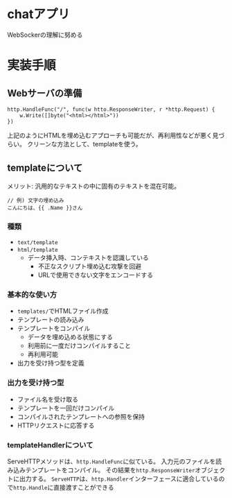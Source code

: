 # chatアプリ
WebSockerの理解に努める

# 実装手順
## Webサーバの準備

```:go
http.HandleFunc("/", func(w htto.ResponseWriter, r *http.Request) {
    w.Write([]byte("<html></html>"))
})
```
上記のようにHTMLを埋め込むアプローチも可能だが、再利用性などが悪く見づらい。
クリーンな方法として、templateを使う。

## templateについて
メリット: 汎用的なテキストの中に固有のテキストを混在可能。

```
// 例) 文字の埋め込み
こんにちは、{{ .Name }}さん
```

### 種類
* <code>text/template</code>
* <code>html/template</code>
    * データ挿入時、コンテキストを認識している
        * 不正なスクリプト埋め込む攻撃を回避
        * URLで使用できない文字をエンコードする

### 基本的な使い方
* <code>templates/</code>でHTMLファイル作成
* テンプレートの読み込み
* テンプレートをコンパイル
    * データを埋め込める状態にする
    * 利用前に一度だけコンパイルすること
    * 再利用可能
* 出力を受け持つ型を定義

### 出力を受け持つ型
* ファイル名を受け取る
* テンプレートを一回だけコンパイル
* コンパイルされたテンプレートへの参照を保持
* HTTPリクエストに応答する

### templateHandlerについて
ServeHTTPメソッドは、<code>http.HandleFunc</code>に似ている。
入力元のファイルを読み込みテンプレートをコンパイル。
その結果を<code>http.ResponseWriter</code>オブジェクトに出力する。
<code>ServeHTTP</code>は、<code>http.Handler</code>インターフェースに適合しているので<code>http.Handle</code>に直接渡すことができる
